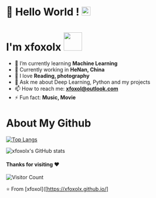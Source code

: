 # 👋 Hello World !  <img src="https://github.com/TheDudeThatCode/TheDudeThatCode/blob/master/Assets/Earth.gif" width="24px">
 

# I'm xfoxolx <img src="https://media.giphy.com/media/12oufCB0MyZ1Go/giphy.gif" width="50">

- 🌱 I’m currently learning **Machine Learning**
- 👯 Currently working in **HeNan, China**
- 🤔 I love **Reading, photography**
- 💬 Ask me about Deep Learning, Python and my projects
- 📫 How to reach me: **xfoxol@outlook.com**
- ⚡ Fun fact: **Music, Movie**

# About My Github
[![Top Langs](https://github-readme-stats.vercel.app/api/top-langs/?username=xfoxolx)](https://github.com/Christmas-Wong/github-readme-stats)

![xfoxolx's GitHub stats](https://github-readme-stats.vercel.app/api?username=xfoxolx&show_icons=true&theme=tokyonight)

#### Thanks for visiting :heart:
![Visitor Count](https://profile-counter.glitch.me/xfoxlox/count.svg) 

⭐️ From [xfoxol]([https://xfoxolx.github.io/]
